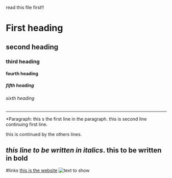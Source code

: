 read this file first!!
# First heading
## second heading
### third heading
#### fourth heading
##### fifth heading 
###### sixth heading
----
*Paragraph:
this s the first line in the paragraph. this is second line continuing first line. 

this is continued by the others lines.

*this line to be written in italics*.   **this to be written in bold**
----
#links 
[this is the website]( https://chatgpt.com/c/71787dbd-3ac0-4fd6-96b3-ab943b4d5da0 )
![text to show](https://www.fullstackpython.com/img/logos/markdown.png)



